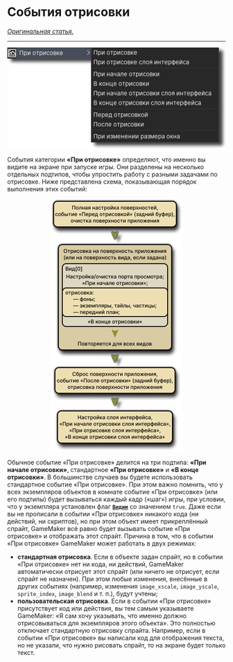 # События отрисовки

[*Оригинальная статья.*](https://manual.gamemaker.io/beta/en/index.htm#t=The_Asset_Editors%2FObject_Properties%2FDraw_Events.htm)

---

<p align="center">
    <img src="https://github.com/RushanM/GameMaker-Alt-Russian-Language/blob/main/Ассеты/Документация. События отрисовки. 1.png?raw=true">
</p>

События категории **«При отрисовке»** определяют, что именно вы видите на экране при запуске игры. Они разделены на несколько отдельных подтипов, чтобы упростить работу с разными задачами по отрисовке. Ниже представлена схема, показывающая порядок выполнения этих событий:

<p align="center">
    <img src="https://github.com/RushanM/GameMaker-Alt-Russian-Language/blob/main/Ассеты/Документация. События отрисовки. 2.png?raw=true">
</p>

Обычное событие «При отрисовке» делится на три подтипа: **«При начале отрисовки»**, стандартное **«При отрисовке»** и **«В конце отрисовки»**. В большинстве случаев вы будете использовать стандартное событие «При отрисовке». При этом важно помнить, что у всех экземпляров объектов в комнате событие «При отрисовке» (или его подтипы) будет вызываться каждый кадр («шаг») игры, при условии, что у экземпляра установлен флаг [**`Видим`**](https://manual.gamemaker.io/beta/en/GameMaker_Language/GML_Reference/Asset_Management/Instances/Instance_Variables/visible.htm) со значением `true`. Даже если вы не прописали в событии «При отрисовке» никакого кода (ни действий, ни скриптов), но при этом объект имеет прикреплённый спрайт, GameMaker всё равно будет вызывать событие «При отрисовке» и отображать этот спрайт. Причина в том, что в событии «При отрисовке» GameMaker может работать в двух режимах:

* **стандартная отрисовка**. Если в объекте задан спрайт, но в событии «При отрисовке» нет ни кода, ни действий, GameMaker автоматически отрисует этот спрайт (или ничего не отрисует, если спрайт не назначен). При этом любые изменения, внесённые в других событиях (например, изменения `image_xscale`, `image_yscale`, `sprite_index`, `image_blend` и т. п.), будут учтены;
* **пользовательская отрисовка**. Если в событии «При отрисовке» присутствует код или действия, вы тем самым указываете GameMaker: «Я сам хочу указывать, что именно должно отрисовываться для экземпляров этого объекта». Это полностью отключает стандартную отрисовку спрайта. Например, если в событии «При отрисовке» вы написали код для отображения текста, но не указали, что нужно рисовать спрайт, то на экране будет только текст.
